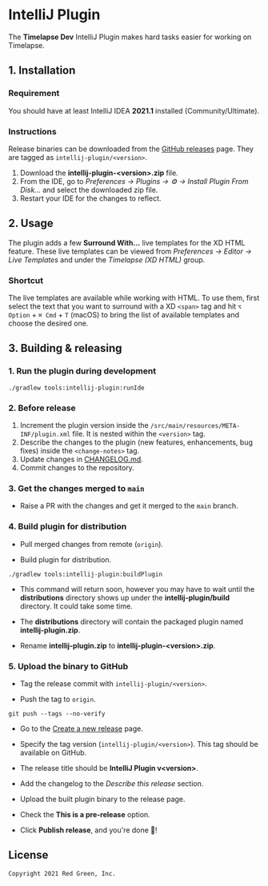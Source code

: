 # IntelliJ Plugin

The **Timelapse Dev** IntelliJ Plugin makes hard tasks easier for working on Timelapse.

## 1. Installation

### Requirement

You should have at least IntelliJ IDEA **2021.1** installed (Community/Ultimate).

### Instructions

Release binaries can be downloaded from the [GitHub releases](https://github.com/redgreenio/timelapse/releases) page.
They are tagged as `intellij-plugin/<version>`.

1. Download the **intellij-plugin-&lt;version&gt;.zip** file.
2. From the IDE, go to *Preferences → Plugins → ⚙️ → Install Plugin From Disk...* and select the downloaded zip file.
3. Restart your IDE for the changes to reflect.

## 2. Usage

The plugin adds a few **Surround With...** live templates for the XD HTML feature. These live templates can be viewed
from
*Preferences → Editor → Live Templates* and under the *Timelapse (XD HTML)* group.

### Shortcut

The live templates are available while working with HTML. To use them, first select the text that you want to surround
with a XD `<span>` tag and hit `⌥ Option` + `⌘ Cmd` + `T` (macOS) to bring the list of available templates and choose
the desired one.

## 3. Building & releasing

### 1. Run the plugin during development

```shell
./gradlew tools:intellij-plugin:runIde
```

### 2. Before release

1. Increment the plugin version inside the `/src/main/resources/META-INF/plugin.xml` file. It is nested within
   the `<version>` tag.
2. Describe the changes to the plugin (new features, enhancements, bug fixes) inside the `<change-notes>` tag.
3. Update changes in [CHANGELOG.md](CHANGELOG.md).
4. Commit changes to the repository.

### 3. Get the changes merged to `main`

- Raise a PR with the changes and get it merged to the `main` branch.

### 4. Build plugin for distribution

- Pull merged changes from remote (`origin`).

- Build plugin for distribution.

```shell
./gradlew tools:intellij-plugin:buildPlugin
```

- This command will return soon, however you may have to wait until the **distributions** directory shows up under
  the **intellij-plugin/build** directory. It could take some time.

- The **distributions** directory will contain the packaged plugin named **intellij-plugin.zip**.

- Rename **intellij-plugin.zip** to **intellij-plugin-&lt;version&gt;.zip**.

### 5. Upload the binary to GitHub

- Tag the release commit with `intellij-plugin/<version>`.

- Push the tag to `origin`.

```shell
git push --tags --no-verify
```

- Go to the [Create a new release](https://github.com/redgreenio/timelapse/releases/new) page.

- Specify the tag version (`intellij-plugin/<version>`). This tag should be available on GitHub.

- The release title should be **IntelliJ Plugin v&lt;version&gt;**.

- Add the changelog to the *Describe this release* section.

- Upload the built plugin binary to the release page.

- Check the **This is a pre-release** option.

- Click **Publish release**, and you're done 👏! 

## License

```
Copyright 2021 Red Green, Inc.
```
